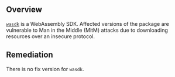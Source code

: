 ## Overview
[`wasdk`](https://www.npmjs.com/package/wasdk) is a WebAssembly SDK.
Affected versions of the package are vulnerable to Man in the Middle (MitM) attacks due to downloading resources over an insecure protocol.

## Remediation
There is no fix version for `wasdk`.
